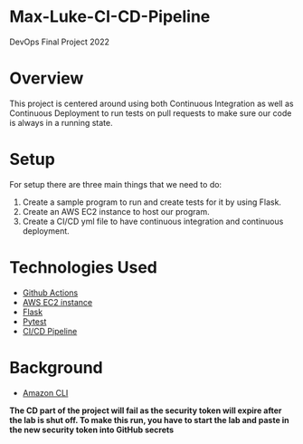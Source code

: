 # Max-Luke-CI-CD-Pipeline
DevOps Final Project 2022
# Overview
This project is centered around using both Continuous Integration as well as Continuous Deployment to run tests on pull requests to make sure our code is always in a running state.
# Setup
For setup there are three main things that we need to do:
1. Create a sample program to run and create tests for it by using Flask.
2. Create an AWS EC2 instance to host our program.
3. Create a CI/CD yml file to have continuous integration and continuous deployment.
# Technologies Used 
- [Github Actions](https://docs.github.com/en/actions)
- [AWS EC2 instance](https://docs.aws.amazon.com/AWSEC2/latest/UserGuide/concepts.html)
- [Flask](https://flask.palletsprojects.com/en/latest/)
- [Pytest](https://docs.pytest.org/en/7.1.x/contents.html)
- [CI/CD Pipeline](https://docs.gitlab.com/ee/ci/pipelines/)
# Background
- [Amazon CLI](https://docs.aws.amazon.com/cli/latest/userguide/cli-chap-getting-started.html)

**The CD part of the project will fail as the security token will expire after the lab is shut off. To make this run, you have to start the lab and paste in the new security token into GitHub secrets**
